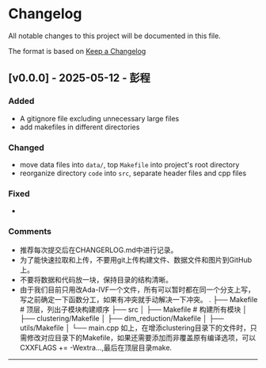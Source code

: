 # Changelog

All notable changes to this project will be documented in this file.

The format is based on [Keep a Changelog](https://keepachangelog.com/en/1.0.0/)


## [v0.0.0] - 2025-05-12 - 彭程
### Added
- A gitignore file excluding unnecessary large files
- add makefiles in different directories

### Changed
- move data files into `data/`, top `Makefile` into project's root directory
- reorganize directory `code` into `src`, separate header files and cpp files 

### Fixed
- 

### Comments
- 推荐每次提交后在CHANGERLOG.md中进行记录。
- 为了能快速拉取和上传，不要用git上传构建文件、数据文件和图片到GitHub上。
- 不要将数据和代码放一块，保持目录的结构清晰。
- 由于我们目前只用改Ada-IVF一个文件，所有可以暂时都在同一个分支上写，写之前确定一下函数分工，如果有冲突就手动解决一下冲突。
.
├── Makefile               # 顶层，列出子模块构建顺序
├── src
│   ├── Makefile           # 构建所有模块
│   ├── clustering/Makefile
│   ├── dim_reduction/Makefile
│   ├── utils/Makefile
│   └── main.cpp
如上，在增添clustering目录下的文件时，只需修改对应目录下的Makefile，如果还需要添加而非覆盖原有编译选项，可以CXXFLAGS += -Wextra...,最后在顶层目录make.
---

